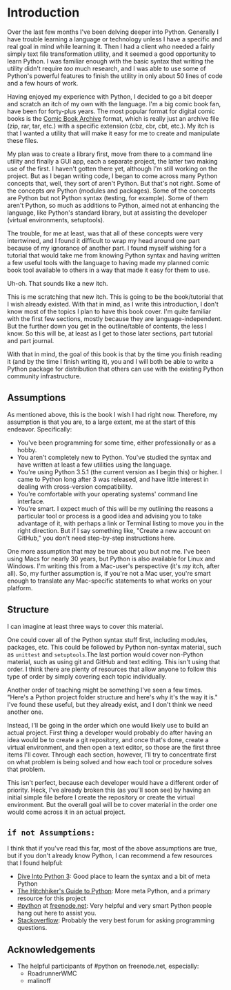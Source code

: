 Introduction
============

Over the last few months I've been delving deeper into Python. Generally I have trouble learning a language or technology unless I have a specific and real goal in mind while learning it. Then I had a client who needed a fairly simply text file transformation utility, and it seemed a good opportunity to learn Python. I was familiar enough with the basic syntax that writing the utility didn't require *too* much research, and I was able to use some of Python's powerful features to finish the utility in only about 50 lines of code and a few hours of work.

Having enjoyed my experience with Python, I decided to go a bit deeper and scratch an itch of my own with the language. I'm a big comic book fan, have been for forty-plus years. The most popular format for digital comic books is the [Comic Book Archive](https://en.wikipedia.org/wiki/Comic_book_archive) format, which is really just an archive file (zip, rar, tar, etc.) with a specific extension (cbz, cbr, cbt, etc.). My itch is that I wanted a utility that will make it easy for me to create and manipulate these files.

My plan was to create a library first, move from there to a command line utility and finally a GUI app, each a separate project, the latter two making use of the first. I haven't gotten there yet, although I'm still working on the project. But as I began writing code, I began to come across many Python concepts that, well, they sort of aren't Python. But that's not right. Some of the concepts *are* Python (modules and packages). Some of the concepts are Python but not Python syntax (testing, for example). Some of them aren't Python, so much as additions to Python, aimed not at enhancing the language, like Python's standard library, but at assisting the developer (virtual environments, setuptools).

The trouble, for me at least, was that all of these concepts were very intertwined, and I found it difficult to wrap my head around one part because of my ignorance of another part. I found myself wishing for a tutorial that would take me from knowing Python syntax and having written a few useful tools with the language to having made my planned comic book tool available to others in a way that made it easy for them to use.

Uh-oh. That sounds like a new itch.

This is me scratching that new itch. This is going to be the book/tutorial that I wish already existed. With that in mind, as I write this introduction, I don't know most of the topics I plan to have this book cover. I'm quite familiar with the first few sections, mostly because they are language-independent. But the further down you get in the outline/table of contents, the less I know. So this will be, at least as I get to those later sections, part tutorial and part journal.

With that in mind, the goal of this book is that by the time you finish reading it (and by the time I finish writing it), you and I will both be able to write a Python package for distribution that others can use with the existing Python community infrastructure.

Assumptions
-----------

As mentioned above, this is the book I wish I had right now. Therefore, my assumption is that you are, to a large extent, me at the start of this endeavor. Specifically:

- You've been programming for some time, either professionally or as a hobby.
- You aren't completely new to Python. You've studied the syntax and have written at least a few utilities using the language.
- You're using Python 3.5.1 (the current version as I begin this) or higher. I came to Python long after 3 was released, and have little interest in dealing with cross-version compatibility.
- You're comfortable with your operating systems' command line interface.
- You're smart. I expect much of this will be my outlining the reasons a particular tool or process is a good idea and advising you to take advantage of it, with perhaps a link or Terminal listing to move you in the right direction. But if I say something like, "Create a new account on GitHub," you don't need step-by-step instructions here.

One more assumption that may be true about you but not me. I've been using Macs for nearly 30 years, but Python is also available for Linux and Windows. I'm writing this from a Mac-user's perspective (it's *my* itch, after all). So, my further assumption is, if you're not a Mac user, you're smart enough to translate any Mac-specific statements to what works on your platform.

Structure
---------

I can imagine at least three ways to cover this material.

One could cover all of the Python syntax stuff first, including modules, packages, etc. This could be followed by Python non-syntax material, such as `unittest` and `setuptools`.The last portion would cover non-Python material, such as using git and GitHub and text editing. This isn't using that order. I think there are plenty of resources that allow anyone to follow this type of order by simply covering each topic individually.

Another order of teaching might be something I've seen a few times. "Here's a Python project folder structure and here's why it's the way it is." I've found these useful, but they already exist, and I don't think we need another one.

Instead, I'll be going in the order which one would likely use to build an actual project. First thing a developer would probably do after having an idea would be to create a git repository, and once that's done, create a virtual environment, and then open a text editor, so those are the first three items I'll cover. Through each section, however, I'll try to concentrate first on what problem is being solved and how each tool or procedure solves that problem.

This isn't perfect, because each developer would have a different order of priority. Heck, I've already broken this (as you'll soon see) by having an initial simple file before I create the repository or create the virtual environment. But the overall goal will be to cover material in the order one would come across it in an actual project.

`if not Assumptions:`
---------------------

I think that if you've read this far, most of the above assumptions are true, but if you don't already know Python, I can recommend a few resources that I found helpful:

- [Dive Into Python 3](http://www.diveintopython3.net/): Good place to learn the syntax and a bit of meta Python
- [The Hitchhiker's Guide to Python](http://docs.python-guide.org/en/latest/): More meta Python, and a primary resource for this project
- [#python](https://www.python.org/community/irc/) at [freenode.net](http://freenode.net/): Very helpful and very smart Python people hang out here to assist you.
- [Stackoverflow](http://stackoverflow.com/): Probably the very best forum for asking programming questions.

Acknowledgements
----------------

- The helpful participants of #python on freenode.net, especially:
    - RoadrunnerWMC
    - malinoff
